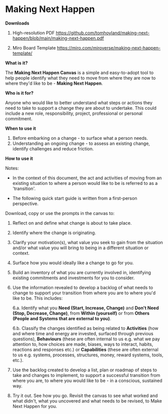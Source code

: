 # Making Next Happen

**Downloads**
1. High-resolution PDF https://github.com/tomhoyland/making-next-happen/blob/main/making-next-happen.pdf

2. Miro Board Template https://miro.com/miroverse/making-next-happen-template/ 



**What is it?**

The **Making Next Happen Canvas** is a simple and easy-to-adopt tool to help people identify what they need to move from where they are now to where they'd like to be - **Making Next Happen**. 



**Who is it for?**

Anyone who would like to better understand what steps or actions they need to take to support a change they are about to undertake. This could include a new role, responsibility, project, professional or personal commitment. 



**When to use it**

1. Before embarking on a change - to surface what a person needs.
2. Understanding an ongoing change - to assess an existing change, identify challenges and reduce friction.



**How to use it**

Notes:
- In the context of this document, the act and activities of moving from an existing situation to where a person would like to be is referred to as a 'transition'. 

- The following quick start guide is written from a first-person perspective.


Download, copy or use the prompts in the canvas to: 
1. Reflect on and define what change is about to take place.
2. Identify where the change is originating.
3. Clarify your motivation(s), what value you seek to gain from the situation and/or what value you will bring to being in a different situation or context.
4. Surface how you would ideally like a change to go for you.
5. Build an inventory of what you are currently involved in, identifying existing commitments and investments for you to consider.
6. Use the information revealed to develop a backlog of what needs to change to support your transition from where you are to where you'd like to be. This includes:

   6.a. Identify what you **Need (Start, Increase, Change)** and **Don't Need (Stop, Decrease, Change)**, from **Within (yourself)** or from **Others (People and Systems that are external to you)**.

   6.b. Classify the changes identified as being related to **Activities** (how and where time and energy are invested, surfaced through previous questions), **Behaviours** (these are often internal to us e.g. what we pay attention to, how choices are made, biases, ways to interact, habits, reactions and responses etc.) or **Capabilities** (these are often external to us e.g. systems, processes, structures, money, reward systems, tools, etc.).

7. Use the backlog created to develop a list, plan or roadmap of steps to take and changes to implement, to support a successful transition from where you are, to where you would like to be - in a conscious, sustained way.

8. Try it out. See how you go. Revisit the canvas to see what worked and what didn't, what you uncovered and what needs to be revised, to Make Next Happen for you.
